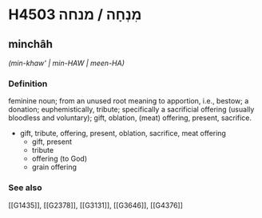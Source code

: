 # H4503 מִנְחָה / מנחה

## minchâh

_(min-khaw' | min-HAW | meen-HA)_

### Definition

feminine noun; from an unused root meaning to apportion, i.e., bestow; a donation; euphemistically, tribute; specifically a sacrificial offering (usually bloodless and voluntary); gift, oblation, (meat) offering, present, sacrifice.

- gift, tribute, offering, present, oblation, sacrifice, meat offering
    - gift, present
    - tribute
    - offering (to God)
    - grain offering
### See also

[[G1435]], [[G2378]], [[G3131]], [[G3646]], [[G4376]]

